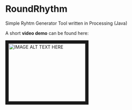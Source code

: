 # RoundRhythm

Simple Ryhtm Generator Tool written in Processing (Java)

A short **video demo** can be found here:

<a href="http://www.youtube.com/watch?feature=player_embedded&v=rklegouFtjI
" target="_blank"><img src="http://img.youtube.com/vi/rklegouFtjI/0.jpg" 
alt="IMAGE ALT TEXT HERE" width="240" height="180" border="10" /></a>
